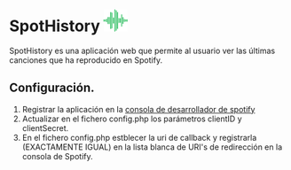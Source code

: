 # SpotHistory <img src="././images/SpotHistory.svg" height="40px">

SpotHistory es una aplicación web que permite al usuario ver las últimas canciones que ha reproducido en Spotify.


## Configuración.
1. Registrar la aplicación en la [consola de desarrollador de spotify](https://developer.spotify.com/dashboard/)
2. Actualizar en el fichero config.php los parámetros clientID y clientSecret.
3. En el fichero config.php estblecer la uri de callback y registrarla (EXACTAMENTE IGUAL) en la lista blanca de URI's de redirección en la consola de Spotify.

